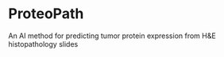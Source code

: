 # ProteoPath
An AI method for predicting tumor protein expression from H&amp;E histopathology slides
